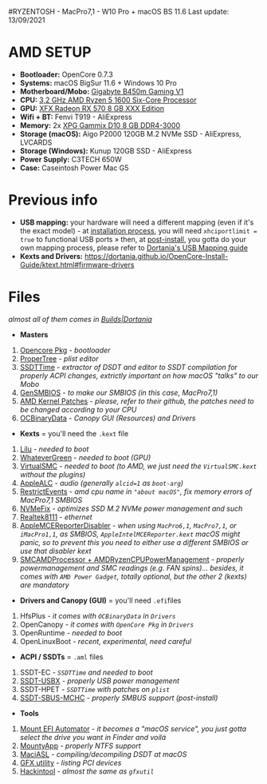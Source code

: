 #RYZENTOSH - MacPro7,1 - W10 Pro + macOS BS 11.6
Last update: 13/09/2021

# AMD SETUP
* **Bootloader:** OpenCore 0.7.3
* **Systems:** macOS BigSur 11.6 + Windows 10 Pro
* **Motherboard/Mobo:** [Gigabyte B450m Gaming V1](https://www.gigabyte.com/br/Motherboard/B450M-GAMING-rev-1x/sp#sp)
* **CPU:** [3,2 GHz AMD Ryzen 5 1600 Six-Core Processor](https://www.amd.com/pt/products/cpu/amd-ryzen-5-1600)
* **GPU:** [XFX Radeon RX 570 8 GB XXX Edition](https://www.xfxforce.com/gpus/amd-radeon-tm-rx-570-rs-8gb-xxx-edition-2)
* **Wifi + BT:** Fenvi T919 - AliExpress
* **Memory:** 2x [XPG Gammix D10 8 GB DDR4-3000](https://www.xpg.com/pt/xpg/486)
* **Storage (macOS):** Aigo P2000 120GB M.2 NVMe SSD - AliExpress, LVCARDS
* **Storage (Windows):** Kunup 120GB SSD - AliExpress
* **Power Supply:** C3TECH 650W
* **Case:** Caseintosh Power Mac G5


# Previous info
* **USB mapping:** your hardware will need a different mapping (even if it's the exact model) - at [installation process](#installation-process), you will need `xhciportlimit = true` to functional USB ports » then, at [post-install](#post-install), you gotta do your own mapping process, please refer to [Dortania's USB Mapping guide](https://dortania.github.io/OpenCore-Post-Install/usb/)
* **Kexts and Drivers:** https://dortania.github.io/OpenCore-Install-Guide/ktext.html#firmware-drivers

# Files
*almost all of them comes in [Builds|Dortania](https://dortania.github.io/builds/?viewall=true)*
* **Masters**
1. [Opencore Pkg](https://github.com/acidanthera/OpenCorePkg/releases/) - *bootloader*
2. [ProperTree](https://github.com/corpnewt/ProperTree) - *plist editor*
3. [SSDTTime](https://github.com/corpnewt/SSDTTime) - *extractor of DSDT and editor to SSDT compilation for properly ACPI changes, extrictly important on how macOS "talks" to our Mobo*
5. [GenSMBIOS](https://github.com/corpnewt/GenSMBIOS) - *to make our SMBIOS (in this case, MacPro7,1)*
6. [AMD Kernel Patches](https://github.com/AMD-OSX/AMD_Vanilla/tree/master) - *please, refer to their github, the patches need to be changed according to your CPU*
7. [OCBinaryData](https://github.com/acidanthera/OcBinaryData) - *Canopy GUI (Resources) and Drivers*

* **Kexts** = you'll need the `.kext` file
1. [Lilu](https://github.com/acidanthera/Lilu/releases/) - *needed to boot*
2. [WhateverGreen](https://github.com/acidanthera/WhateverGreen/releases/) - *needed to boot (GPU)*
3. [VirtualSMC](https://github.com/acidanthera/VirtualSMC/releases/) - *needed to boot (to AMD, we just need the `VirtualSMC.kext` without the plugins)*
4. [AppleALC](https://github.com/acidanthera/AppleALC/releases/) - *audio (generally `alcid=1` as `boot-arg`)*
5. [RestrictEvents](https://github.com/acidanthera/RestrictEvents/releases/) - *amd cpu name in `"about macOS"`, fix memory errors of MacPro7,1 SMBIOS*
6. [NVMeFix](https://github.com/acidanthera/NVMeFix/releases/) - *optimizes SSD M.2 NVMe power management and such*
7. [Realtek8111](https://github.com/Mieze/RTL8111_driver_for_OS_X/releases/) - *ethernet*
8. [AppleMCEReporterDisabler](https://github.com/AMD-OSX/AMD_Vanilla/blob/master/Extra/AppleMCEReporterDisabler.kext.zip) - *when using `MacPro6,1`, `MacPro7,1`, or `iMacPro1,1`, as SMBIOS, `AppleIntelMCEReporter.kext` macOS might panic, so to prevent this you need to either use a different SMBIOS or use that disabler kext*
9. [SMCAMDProcessor + AMDRyzenCPUPowerManagement](https://github.com/trulyspinach/SMCAMDProcessor/releases/) - *properly powermanagement and SMC readings (e.g. FAN spins)... besides, it comes with `AMD Power Gadget`, totally optional, but the other 2 (kexts) are mandatory*
* **Drivers and Canopy (GUI)** = you'll need `.efi`files
1. HfsPlus - *it comes with `OCBinaryData` in `Drivers`*
2. OpenCanopy - *it comes with `OpenCore Pkg` in `Drivers`*
3. OpenRuntime - *needed to boot*
4. OpenLinuxBoot - *recent, experimental, need careful*
* **ACPI / SSDTs** = `.aml` files
1. SSDT-EC - *`SSDTTime` and needed to boot*
2. [SSDT-USBX](https://github.com/dortania/OpenCore-Post-Install/blob/master/extra-files/SSDT-USBX.aml) - *properly USB power management*
3. SSDT-HPET - *`SSDTTime` with patches on `plist`*
4. [SSDT-SBUS-MCHC](https://dortania.github.io/Getting-Started-With-ACPI/Universal/smbus.html) - *properly SMBUS support (post-install)*
* **Tools**
1. [Mount EFI Automator](https://github.com/corpnewt/MountEFI/blob/update/Mount%20EFI%20Automator%20Quick%20Action.zip) - *it becomes a "macOS service", you just gotta select the drive you want in Finder and voilá*
2. [MountyApp](https://mounty.app/) - *properly NTFS support*
3. [MaciASL](https://github.com/acidanthera/MaciASL/releases/) - *compiling/decompiling DSDT at macOS*
4. [GFX utility](https://github.com/acidanthera/gfxutil/releases/) - *listing PCI devices*
5. [Hackintool](https://github.com/headkaze/Hackintool/releases/) - *almost the same as `gfxutil`*
